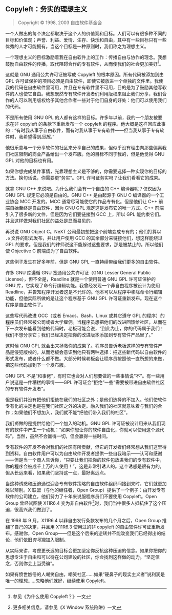 ## Copyleft：务实的理想主义

> Copyright © 1998, 2003 自由软件基金会

一个人做出的每个决定都取决于这个人的价值观和目标。人们可以有很多种不同的目标和价值观；声誉、利益、爱情、生存、快乐和自由，其中有一些目标只有一些优秀的人才可能拥有。当这个目标是一种原则时，我们称之为理想主义。

一个理想主义的目标激励着我在自由软件上的工作：传播自由与协作的理念。我想鼓励自由软件的传播，取代阻碍合作的专有软件，从而使我们的社会更加美好[^pragmatic-1]。

这就是 GNU 通用公共许可证被写成 Copyleft 的根本原因。所有代码被添加到由 GPL 许可证保护的项目必须是自由软件，即使它被放进一个单独的文件里。我使我的代码在自由软件里可用，并且在专有软件里不可用，目的是为了鼓励其他写软件的人也使它自由。我想既然专有软件开发者们利用版权来阻止我们分享，我们合作的人可以利用版权给予其他合作者一些对于他们自身的好处：他们可以使用我们的代码。

不是所有使用 GNU GPL 的人都有这样的目标。许多年以前，我的一个朋友被要求在非 copyleft 的条款下重新发布一个 copyleft 的程序。他大概是这样回应此事的：“有时我从事于自由软件，而有时我从事于专有软件——但当我从事于专有软件时，我希望得到*回报*。”

他很乐意与一个分享软件的社区来分享自己的成果，但似乎没有理由向那些偏离我们社区限制的商业产品给出一个发布版。他的目标不同于我的，但是他觉得 GNU GPL 对他的目标也有用。

如果你想完成某件事情，光靠理想主义是不够的，你需要选择一种实现你的目标的方法。换句话说，你需要更“务实”。GPL 许可证务实吗？让我们看看它的成果。

就拿 GNU C++ 来说吧。为什么我们会有一个自由的 C++ 编译器呢？仅仅因为 GNU GPL 规定它必须是自由的。GNU C++ 是由起源于 GNU C 编译器的一个工业协会 MCC 开发的。MCC 通常尽可能使它的作品专有化。但是他们让 C++ 前端自始至终是自由软件，因为 GNU GPL 规定这是发布它的唯一方式。C++ 前端引入了很多新的文件，但是因为它们要链接到 GCC 上，所以 GPL 能约束它们。并且这样做对我们社区的益处是显而易见的。

再说说 GNU Object C。NeXT 公司最初想把这个前端变成专有的；他们打算以 `.o` 文件的形式发布，并让用户使用 GCC 的其余部分来链接他们，想这样能绕过 GPL 的要求。但是我们的律师说这不能躲过这些要求，那是被禁止的。所以他们使 Objective C 前端成为了自由软件。

这些例子发生在好多年前，但是 GNU GPL 一直持续带给我们更多的自由软件。

许多 GNU 库遵循 GNU 宽通用公共许可证（GNU Lesser General Public License），但不全是，Readline 就是一个使用普通 GNU GPL 许可证保护的 GNU 库，它实现了命令行编辑功能。我曾经发现一个非自由程序被设计为使用 Readline，并告知程序开发者这是不允许的。他本可以从程序中移除命令行编辑功能，但他实际所做的是让这个程序基于 GNU GPL 许可证重新发布。现在这个程序是自由软件了。

这些写代码改进 GCC（或者 Emacs、Bash、Linux 或其它遵守 GPL 的程序）的程序员们经常被公司或者大学雇佣。当程序员想把他们的改进回馈给社区，从而在下一次发布能看到他的代码时，老板可能会说，“到此为止，你的代码属于我们！我们不想分享它；我们已经决定把你的改进版本添加到专有软件产品里了。”

这时候 GNU GPL 就会出来拯救你的成果了。程序员告诉老板这样的专有软件产品是侵犯版权的，从而老板会意识到他只有两种选择：把这些新代码以自由软件的形式发布，或者什么都不做。大部分时候老板会让程序员按照他一直所想的来做，把这些代码加到下一个发布版。

GNU GPL 不是“和事佬”，有时它也会对人们想要做的一些事情说“不”。有一些用户说这是一件糟糕的事情——GPL 许可证会“拒绝”一些“需要被带进自由软件社区的专有软件开发者”。

但是我们并没有把他们拒绝在我们的社区之外；是他们选择的不加入。他们使软件专有化的决定也是在我们社区之外的决定。融入我们的社区就意味着与我们的合作；如果他们不想加入，我们就不能“把他们带入我们的社区”。

我们*能*做的是提供给他们一个加入的动机。GNU GPL 许可证被设计用来从我们现有的软件中产生一个动机：“如果你想让你的软件自由化，你就可以使用这个源代码”。当然，虽然不会赢得一切，但会赢得一些时间。 

专有软件的开发不会对我们的社区有所贡献，但它的开发者们经常想从我们这里得到资料。自由软件用户可以为自由软件开发者提供一些自我暗示——认可和感谢——但是当一个商人告诉你，“只要让我们把你的软件包放进我们的专有软件中，你的程序会被成千上万的人使用！”，这是非常引诱人的。这个诱惑是很有力的，但从长远来看，如果我们坚持这一点，最好离远点。

当这种诱惑和压迫通过迎合专有软件策略的自由软件组织间接到来时，它们就更加难以辨别。X 联盟（与他的继任者，Open Group）提供了一个例子：由开发专有软件的公司建立，他们努力了十年来说服程序员们不要使用 Copyleft。Open Group 曾经试图使 X11R6.4 变为非自由软件[^pragmatic-2]时，我们当中很多人抵抗住了这个压迫，很高兴我们做到了。

在 1998 年 9 月，X11R6.4 以非自由发行条款发布的几个月之后，Open Group 推翻了自己的决定，并且用 X11R6.3 使用过的非 copyleft 的自由软件许可证重新发布。感谢你，Open Group——但是这个后来的逆转并不能改变我们已经得出的结论，他们依旧*有可能*加入限制。

从实际来讲，考虑更长远的目标会更加坚定你反抗这种压迫的信念。如果你把你的思想专注于自由和可以待在公司建设的社区，你会找到这样做的动力。“坚定信念，否则你会上当受骗”。

如果有愤世嫉俗的人嘲笑自由，嘲笑社区……如果“硬鼻子的现实主义者”说利润是唯一的理想……忽略他们就好，继续使用 Copyleft。

[^pragmatic-1]: 参见《为什么使用 Copyleft？》一文

[^pragmatic-2]: 更多相关信息，请参见《X Window 系统陷阱》一文
